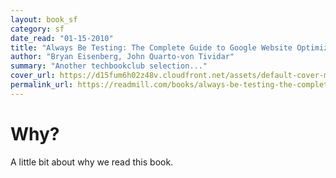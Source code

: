 ```yaml
---
layout: book_sf
category: sf
date_read: "01-15-2010"
title: "Always Be Testing: The Complete Guide to Google Website Optimizer"
author: "Bryan Eisenberg, John Quarto-von Tividar"
summary: "Another techbookclub selection..."
cover_url: https://d15fum6h02z48v.cloudfront.net/assets/default-cover-medium-783d4f50bcee0684bace309dd29c7929.png
permalink_url: https://readmill.com/books/always-be-testing-the-complete-guide-to-google-website-optimizer
---
```


# Why?
A little bit about why we read this book.

